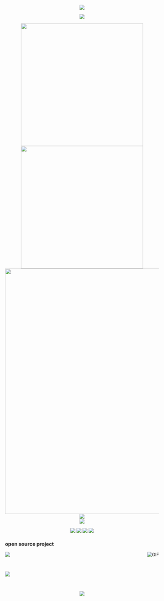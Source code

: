 <!-- https://github.com/kyechan99/capsule-render -->
<p align="center">
<img src="https://capsule-render.vercel.app/api?type=waving&color=timeGradient&height=300&&section=header&text=HI%20THERE&fontSize=90&fontAlign=50&fontAlignY=30&desc=I%20am%20tfhmc!&descAlign=50&descSize=30&descAlignY=60&animation=twinkling" />
</p>

<!-- https://github.com/DenverCoder1/readme-typing-svg -->
<p align="center">
<img src="https://readme-typing-svg.demolab.com?font=Orbitron&size=25&pause=1000&center=true&vCenter=true&random=false&width=600&lines=Welcome+to+my+GitHub+profile+page!;I+am+super+obsessed+with+programming!" />
</p>

<p align="center">
<!-- https://github.com/anuraghazra/github-readme-stats -->
<img align="center" width="400" src="https://github-readme-stats.vercel.app/api?username=tfhmc&theme=transparent&show_icons=true&hide_border=true&show=reviews&hide_title=true&hide=contribs" />
<!-- https://github.com/DenverCoder1/github-readme-streak-stats -->
<img align="center" width="400" src="https://streak-stats.demolab.com?user=tfhmc&theme=transparent&date_format=%5BY.%5Dn.j&hide_border=true" />
<br/>
<!-- https://github.com/Ashutosh00710/github-readme-activity-graph -->
<img width="800" src="https://github-readme-activity-graph.vercel.app/graph?username=tfhmc&theme=github-compact&hide_border=true&area=true&custom_title=Contribution%20Graph" />
<br/>
<!-- https://github.com/anuraghazra/github-readme-stats -->
<img align="center" src="https://github-readme-stats.vercel.app/api/top-langs/?username=tfhmc&theme=transparent&hide_border=true&layout=donut-vertical&langs_count=6" />
<br/>
<!-- https://github.com/tandpfun/skill-icons -->
<img align="center" src="https://skillicons.dev/icons?i=py,cs,java,html,css,js,cloudflare,vite,nginx,docker,devto,nginx&theme=light" />
</p>

<!-- https://github.com/badges/shields -->
<p align="center">
<a href="https://github.com/tfhmc"><img src="https://img.shields.io/badge/GitHub-tfhmc-blue?logo=github" /></a>
<a href="https://space.bilibili.com/3493110726265739"><img src="https://img.shields.io/badge/哔哩哔哩-tfhmc-pink?logo=bilibili" /></a>
<img src="https://img.shields.io/badge/QQ-2180420155-green?logo=tencentqq" />
<!-- https://github.com/antonkomarev/github-profile-views-counter -->
<img src="https://komarev.com/ghpvc/?username=tfhmc&abbreviated=true&color=yellow" />
</p>

### open source project

<img align="right" alt="GIF" src="https://raw.githubusercontent.com/JoeyBling/JoeyBling/master/pic/pusheencode.gif" />

[![](https://github-readme-stats.vercel.app/api/pin/?username=tfhmc&repo=tfhmc.github.io)](https://github.com/tfhmc/tfhmc.github.io)
<br><br><br>

[![](https://github-readme-stats.vercel.app/api/pin/?username=tfhmc&repo=cf)](https://github.com/tfhmc/cf)
<br><br><br>

<!-- https://github.com/kyechan99/capsule-render -->
<p align="center">
<img src="https://capsule-render.vercel.app/api?type=waving&color=timeGradient&height=300&&section=footer&text=THE%20END&fontSize=90&fontAlign=50&fontAlignY=70&desc=Hope%20your%20program%20is%20bug-free!&descAlign=50&descSize=30&descAlignY=40&animation=twinkling" />
</p>
